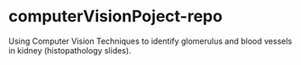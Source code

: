 # computerVisionPoject-repo
Using Computer Vision Techniques to identify glomerulus and blood vessels in kidney (histopathology slides).
